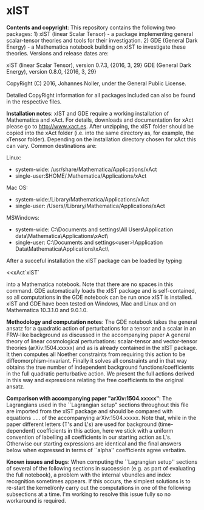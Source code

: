 # xIST

**Contents and copyright**: This repository contains the following two packages: 1) xIST (linear Scalar Tensor) - a package implementing general scalar-tensor theories and tools for their investigation. 2) GDE (General Dark Energy) - a Mathematica notebook building on xIST to investigate these theories. Versions and release dates are:

xIST (linear Scalar Tensor), version 0.7.3, {2016, 3, 29}
GDE (General Dark Energy), version 0.8.0, {2016, 3, 29} 

CopyRight (C) 2016, Johannes Noller, under the General Public License. 

Detailed CopyRight information for all packages included can also be found in the respective files.


**Installation notes**: xIST and GDE require a working installation of Mathematica and xAct. For details, downloads and documentation for xAct please go to http://www.xact.es. After unzipping, the xIST folder should be copied into the xAct folder (i.e. into the same directory as, for example, the xTensor folder). Depending on the installation directory chosen for xAct this can vary. Common destinations are:

Linux:
   - system-wide: /usr/share/Mathematica/Applications/xAct
   - single-user:$HOME/.Mathematica/Applications/xAct

Mac OS:
   - system-wide:/Library/Mathematica/Applications/xAct
   - single-user: /Users/<user>/Library/Mathematica/Applications/xAct

MSWindows:
   - system-wide: C:\Documents and settings\All Users\Application data\Mathematica\Applications\xAct\
   - single-user: C:\Documents and settings\<user>\Application Data\Mathematica\Applications\xAct\
   
After a succeful installation the xIST package can be loaded by typing

<<xAct\`xIST\`

into a Mathematica notebook. Note that there are no spaces in this command. GDE automatically loads the xIST package and is self-contained, so all computations in the GDE notebook can be run once xIST is installed. xIST and GDE have been tested on Windows, Mac and Linux and on Mathematica 10.3.1.0 and 9.0.1.0. 


**Methodology and computation notes**: The GDE notebook takes the general ansatz for a quadratic action of perturbations for a tensor and a scalar in an FRW-like background as discussed in the accompanying paper A general theory of linear cosmological
perturbations: scalar-tensor and vector-tensor theories (arXiv:1504.xxxxx) and as is already contained in the xIST package. It then computes all Noether constraints from requiring this action to be diffeomorphism-invariant. Finally it solves all constraints and in that way obtains the true number of independent background functions/coefficients in the full quadratic perturbative action. We present the full actions derived in this way and expressions relating the free coefficients to the original ansatz.


**Comparison with accompanying paper "arXiv:1504.xxxxx"**: The Lagrangians used in the \`\`Lagrangian setup" sections throughout this file are imported from the xIST package and should be compared with equations ..... of the accompanying arXiv:1504.xxxxx. Note that, while in the paper different letters (T's and L's) are used for background (time-dependent) coefficients in this action, here we stick with a uniform convention of labelling all coefficients in our starting action as L's. Otherwise our starting expressions are identical and the final answers below when expressed in terms of ``alpha'' coefficients agree verbatim.


**Known issues and bugs**: When computing the ``Lagrangian setup'' sections of several of the following sections in succession (e.g. as part of evaluating the full notebook), a problem with the internal vbundles and index recognition sometimes appears. If this occurs, the simplest solutions is to re-start the kernel/only carry out the computations in one of the following subsections at a time. I'm working to resolve this issue fully so no workaround is required. 

